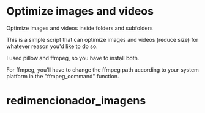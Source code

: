 # Optimize images and videos
Optimize images and videos inside folders and subfolders

This is a simple script that can optimize images and videos (reduce size) for
whatever reason you'd like to do so.

I used pillow and ffmpeg, so you have to install both.

For ffmpeg, you'll have to change the ffmpeg path according to your system 
platform in the "ffmpeg_command" function.

# redimencionador_imagens
